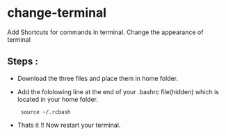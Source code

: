 # change-terminal
Add Shortcuts for commands in terminal.
Change the appearance of terminal

## Steps :
* Download the three files and place them in home folder.
* Add the fololowing line at the end of your .bashrc file(hidden) which is located in your home folder.

  ```  source ~/.rcbash  ```
* Thats it !! Now restart your terminal.
